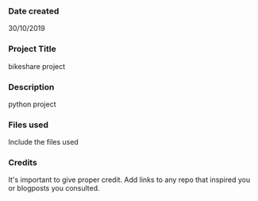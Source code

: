 ### Date created
30/10/2019
### Project Title
bikeshare project

### Description
python project 

### Files used
Include the files used

### Credits
It's important to give proper credit. Add links to any repo that inspired you or blogposts you consulted.

